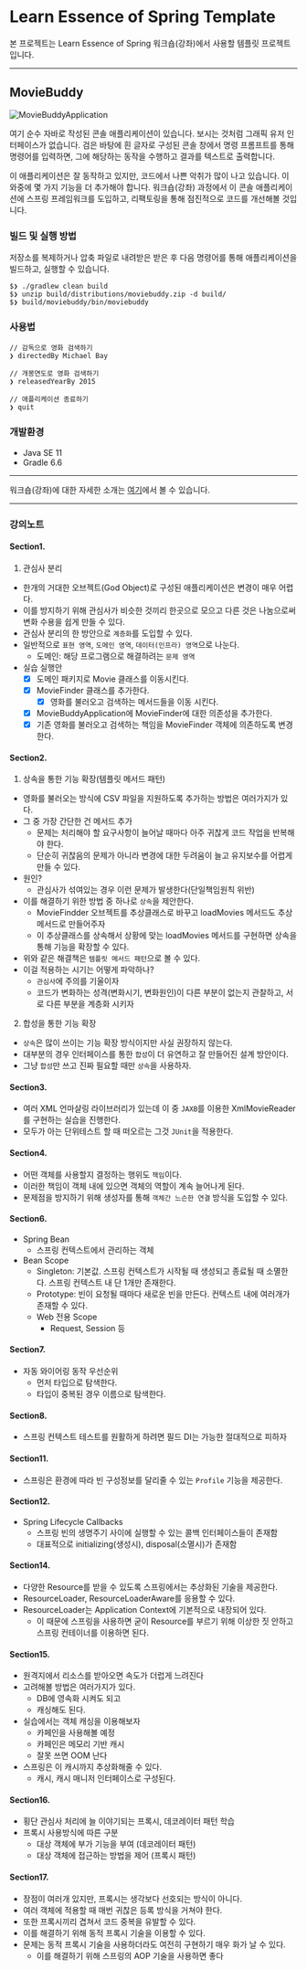 # Learn Essence of Spring Template

본 프로젝트는 Learn Essence of Spring 워크숍(강좌)에서 사용할 템플릿 프로젝트입니다. 

---

## MovieBuddy

![MovieBuddyApplication](./moviebuddy.png)

여기 순수 자바로 작성된 콘솔 애플리케이션이 있습니다. 보시는 것처럼 그래픽 유저 인터페이스가 없습니다. 검은 바탕에 흰 글자로 구성된 콘솔 창에서 명령 프롬프트를 통해 명령어를 입력하면, 그에 해당하는 동작을 수행하고 결과를 텍스트로 출력합니다.

이 애플리케이션은 잘 동작하고 있지만, 코드에서 나쁜 악취가 많이 나고 있습니다. 이 와중에 몇 가지 기능을 더 추가해야 합니다. 워크숍(강좌) 과정에서 이 콘솔 애플리케이션에 스프링 프레임워크를 도입하고, 리팩토링을 통해 점진적으로 코드를 개선해볼 것입니다.

### 빌드 및 실행 방법
저장소를 복제하거나 압축 파일로 내려받은 받은 후 다음 명령어를 통해 애플리케이션을 빌드하고, 실행할 수 있습니다.
```
$❯ ./gradlew clean build
$❯ unzip build/distributions/moviebuddy.zip -d build/
$❯ build/moviebuddy/bin/moviebuddy
```

### 사용법
```
// 감독으로 영화 검색하기
❯ directedBy Michael Bay

// 개봉연도로 영화 검색하기
❯ releasedYearBy 2015

// 애플리케이션 종료하기
❯ quit
```

### 개발환경
- Java SE 11
- Gradle 6.6

---

워크숍(강좌)에 대한 자세한 소개는 [여기](https://springrunner.dev/training/learn-essence-of-spring-workshop/)에서 볼 수 있습니다.

---

### 강의노트
#### Section1.
1. 관심사 분리
- 한개의 거대한 오브젝트(God Object)로 구성된 애플리케이션은 변경이 매우 어렵다.
- 이를 방지하기 위해 관심사가 비슷한 것끼리 한곳으로 모으고 다른 것은 나눔으로써 변화 수용을 쉽게 만들 수 있다.
- 관심사 분리의 한 방안으로 `계층화`를 도입할 수 있다.
- 일반적으로 `표현 영역`, `도메인 영역`, `데이터(인프라) 영역`으로 나눈다.
    - 도메인: 해당 프로그램으로 해결하려는 `문제 영역`
- 실습 실행안
    - [X] 도메인 패키지로 Movie 클래스를 이동시킨다.
    - [X] MovieFinder 클래스를 추가한다.
        - [X] 영화를 불러오고 검색하는 메서드들을 이동 시킨다.
    - [X] MovieBuddyApplication에 MovieFinder에 대한 의존성을 추가한다.
    - [X] 기존 영화를 불러오고 검색하는 책임을 MovieFinder 객체에 의존하도록 변경한다.

#### Section2.
1. 상속을 통한 기능 확장(템플릿 메서드 패턴)
- 영화를 불러오는 방식에 CSV 파일을 지원하도록 추가하는 방법은 여러가지가 있다.
- 그 중 가장 간단한 건 메서드 추가
    - 문제는 처리해야 할 요구사항이 늘어날 때마다 아주 귀찮게 코드 작업을 반복해야 한다.
    - 단순히 귀찮음의 문제가 아니라 변경에 대한 두려움이 늘고 유지보수를 어렵게 만들 수 있다.
- 원인?
    - 관심사가 섞여있는 경우 이런 문제가 발생한다(단일책임원칙 위반)
- 이를 해결하기 위한 방법 중 하나로 `상속`을 제안한다.
    - MovieFindder 오브젝트를 추상클래스로 바꾸고 loadMovies 메서드도 추상메서드로 만들어주자
    - 이 추상클래스를 상속해서 상황에 맞는 loadMovies 메서드를 구현하면 상속을 통해 기능을 확장할 수 있다.
- 위와 같은 해결책은 `템플릿 메서드 패턴`으로 볼 수 있다.
- 이걸 적용하는 시기는 어떻게 파악하나?
    - `관심사`에 주의를 기울이자
    - 코드가 변화하는 성격(변화시기, 변화원인)이 다른 부분이 없는지 관찰하고, 서로 다른 부분을 계층화 시키자

2. 합성을 통한 기능 확장
- `상속`은 많이 쓰이는 기능 확장 방식이지만 사실 권장하지 않는다.
- 대부분의 경우 인터페이스를 통한 `합성`이 더 유연하고 잘 만들어진 설계 방안이다.
- 그냥 `합성`만 쓰고 진짜 필요할 때만 `상속`을 사용하자.

#### Section3.
- 여러 XML 언마샬링 라이브러리가 있는데 이 중 `JAXB`를 이용한 XmlMovieReader를 구현하는 실습을 진행한다.
- 모두가 아는 단위테스트 할 때 떠오르는 그것 `JUnit`을 적용한다.

#### Section4.
- 어떤 객체를 사용할지 결정하는 행위도 `책임`이다.
- 이러한 책임이 객체 내에 있으면 객체의 역할이 계속 늘어나게 된다.
- 문제점을 방지하기 위해 생성자를 통해 `객체간 느슨한 연결` 방식을 도입할 수 있다.

#### Section6.
- Spring Bean
  - 스프링 컨텍스트에서 관리하는 객체
- Bean Scope
  - Singleton: 기본값. 스프링 컨텍스트가 시작될 때 생성되고 종료될 때 소멸한다. 스프링 컨텍스트 내 단 1개만 존재한다.
  - Prototype: 빈이 요청될 때마다 새로운 빈을 만든다. 컨텍스트 내에 여러개가 존재할 수 있다.
  - Web 전용 Scope
    - Request, Session 등

#### Section7.
- 자동 와이어링 동작 우선순위
  - 먼저 타입으로 탐색한다.
  - 타입이 중복된 경우 이름으로 탐색한다.
  
#### Section8.
- 스프링 컨텍스트 테스트를 원활하게 하려면 필드 DI는 가능한 절대적으로 피하자

#### Section11.
- 스프링은 환경에 따라 빈 구성정보를 달리줄 수 있는 `Profile` 기능을 제공한다.

#### Section12.
- Spring Lifecycle Callbacks
  - 스프링 빈의 생명주기 사이에 실행할 수 있는 콜백 인터페이스들이 존재함
  - 대표적으로 initializing(생성시), disposal(소멸시)가 존재함
  
#### Section14.
- 다양한 Resource를 받을 수 있도록 스프링에서는 추상화된 기술을 제공한다.
- ResourceLoader, ResourceLoaderAware를 응용할 수 있다.
- ResourceLoader는 Application Context에 기본적으로 내장되어 있다.
  - 이 때문에 스프링을 사용하면 굳이 Resource를 부르기 위해 이상한 짓 안하고 스프링 컨테이너를 이용하면 된다.

#### Section15.
- 원격지에서 리소스를 받아오면 속도가 더럽게 느려진다
- 고려해볼 방법은 여러가지가 있다.
    - DB에 영속화 시켜도 되고
    - 캐싱해도 된다.
- 실습에서는 객체 캐싱을 이용해보자
  - 카페인을 사용해볼 예정
  - 카페인은 메모리 기반 캐시
  - 잘못 쓰면 OOM 난다
- 스프링은 이 캐시까지 추상화해줄 수 있다.
  - 캐시, 캐시 매니저 인터페이스로 구성된다.

#### Section16.
- 횡단 관심사 처리에 늘 이야기되는 프록시, 데코레이터 패턴 학습
- 프록시 사용방식에 따른 구분
  - 대상 객체에 부가 기능을 부여 (데코레이터 패턴)
  - 대상 객체에 접근하는 방법을 제어 (프록시 패턴)

#### Section17.
- 장점이 여러개 있지만, 프록시는 생각보다 선호되는 방식이 아니다.
- 여러 객체에 적용할 때 매번 귀찮은 등록 방식을 거쳐야 한다.
- 또한 프록시끼리 겹쳐서 코드 중복을 유발할 수 있다.
- 이를 해결하기 위해 동적 프록시 기술을 이용할 수 있다.
- 문제는 동적 프록시 기술을 사용하더라도 여전히 구현하기 매우 화가 날 수 있다.
  - 이를 해결하기 위해 스프링의 AOP 기술을 사용하면 좋다
